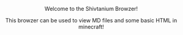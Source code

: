 <p align="center">
  Welcome to the Shivtanium Browzer!
</p>
<p align="center">
  This browzer can be used to view MD files and some basic HTML in minecraft!
</p>
